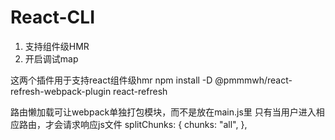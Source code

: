 # React-CLI

1. 支持组件级HMR
2. 开启调试map


这两个插件用于支持react组件级hmr
npm install -D @pmmmwh/react-refresh-webpack-plugin react-refresh

路由懒加载可让webpack单独打包模块，而不是放在main.js里
只有当用户进入相应路由，才会请求响应js文件
splitChunks: {
            chunks: "all",
        },